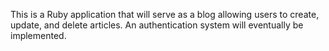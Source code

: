 This is a Ruby application that will serve as a blog allowing users to create, update, and delete articles.  An authentication system will eventually be implemented.  
